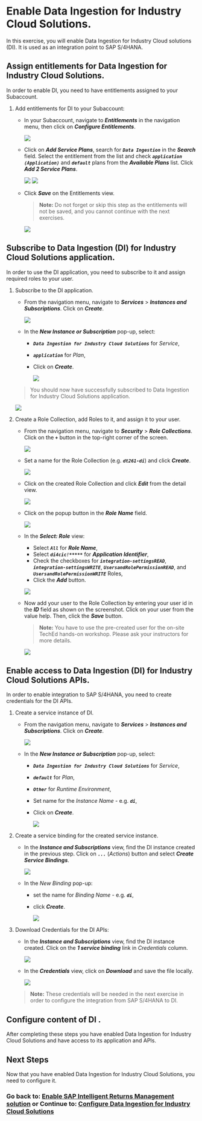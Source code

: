 # Enable Data Ingestion for Industry Cloud Solutions.

In this exercise, you will enable Data Ingestion for Industry Cloud solutions (DI). It is used as an integration point to SAP S/4HANA.

## Assign entitlements for Data Ingestion for Industry Cloud Solutions.

In order to enable DI, you need to have entitlements assigned to your Subaccount.

1. Add entitlements for DI to your Subaccount:

   - In your Subaccount, navigate to  ***Entitlements*** in the navigation menu, then click on ***Configure Entitlements***.
            
      ![](images/19.png)

   - Click on ***Add Service Plans***, search for ***`Data Ingestion`*** in the ***Search*** field. Select the entitlement from the list and check ***`application (Application)`*** and ***`default`*** plans from the ***Available Plans*** list. Click ***Add 2 Service Plans***.
      
      ![](images/20.png)
      ![](images/21.png)

   - Click ***Save*** on the Entitlements view.
      > **Note:** Do not forget or skip this step as the entitlements will not be saved, and you cannot continue with the next exercises. 
      
      ![](images/22.png)

## Subscribe to Data Ingestion (DI) for Industry Cloud Solutions application.
In order to use the DI application, you need to subscribe to it and assign required roles to your user.

1. Subscribe to the DI application.

   - From the navigation menu, navigate to ***Services*** > ***Instances and Subscriptions***. Click on ***Create***.

      ![](images/23.png)

   - In the ***New Instance or Subscription*** pop-up, select:
     - ***`Data Ingestion for Industry Cloud Solutions`*** for *Service*,
     - ***`application`*** for *Plan*,
     - Click on ***Create***.

        ![](images/24.png)

   > You should now have successfully subscribed to Data Ingestion for Industry Cloud Solutions application.

      ![](images/25.png)

2. Create a Role Collection, add Roles to it, and assign it to your user.
   - From the navigation menu, navigate to ***Security*** > ***Role Collections***. Click on the ***`+`*** button in the top-right corner of the screen.

      ![](images/26.png)
  
   - Set a name for the Role Collection (e.g. ***`dt261-di`***) and click ***Create***.

      ![](images/27.png)
   
   - Click on the created Role Collection and click ***Edit*** from the detail view.

      ![](images/28.png)

   - Click on the popup button in the ***Role Name*** field.

      ![](images/29.png)

   - In the ***Select: Role*** view:
     - Select ***`All`*** for ***Role Name***,
     - Select ***`di4cic!*****`*** for ***Application Identifier***, 
     - Check the checkboxes for ***`integration-settingsREAD`***, ***`integration-settingsWRITE`***, ***`UsersandRolePermissionREAD`***, and ***`UsersandRolePermissionWRITE`*** Roles,
     - Click the ***Add*** button.

      ![](images/30.png)
   
   - Now add your user to the Role Collection by entering your user id in the ***ID*** field as shown on the screenshot. Click on your user from the value help. Then, click the ***Save*** button.

      > **Note:** You have to use the pre-created user for the on-site TechEd hands-on workshop. Please ask your instructors for more details.  

      ![](images/31.png)

## Enable access to Data Ingestion (DI) for Industry Cloud Solutions APIs.
In order to enable integration to SAP S/4HANA, you need to create credentials for the DI APIs.

1. Create a service instance of DI.

   - From the navigation menu, navigate to ***Services*** > ***Instances and Subscriptions***. Click on ***Create***.

      ![](images/32.png)

   - In the ***New Instance or Subscription*** pop-up, select:
     - ***`Data Ingestion for Industry Cloud Solutions`*** for *Service*,
     - ***`default`*** for *Plan*,
     - ***`Other`*** for *Runtime Environment*,
     - Set name for the *Instance Name* - e.g. ***`di`***,
     - Click on ***Create***.

        ![](images/33.png)

2. Create a service binding for the created service instance.

   - In the ***Instance and Subscriptions*** view, find the DI instance created in the previous step. Click on ***`...`*** (*Actions*) button and select ***Create Service Bindings***.

      ![](images/34.png)

   - In the *New Binding* pop-up:
       - set the name for *Binding Name* - e.g. ***`di`***, 
       - click ***Create***.
         
         ![](images/35.png)

3. Download Credentials for the DI APIs:
   
   - In the ***Instance and Subscriptions*** view, find the DI instance created. Click on the ***1 service binding*** link in *Credentials* column.
      
      ![](images/36.png)
   
   - In the ***Credentials*** view, click on ***Download*** and save the file locally.
      
      ![](images/37.png)
   
   > **Note:** These credentials will be needed in the next exercise in order to configure the integration from SAP S/4HANA to DI.

## Configure content of DI .
[//]: # (TODO)

After completing these steps you have enabled Data Ingestion for Industry Cloud Solutions and have access to its application and APIs.

## Next Steps

Now that you have enabled Data Ingestion for Industry Cloud Solutions, you need to configure it.

### Go back to: [**Enable SAP Intelligent Returns Management solution**](../ex0/README.md) or Continue to: [**Configure Data Ingestion for Industry Cloud Solutions**](../ex2/README.md)